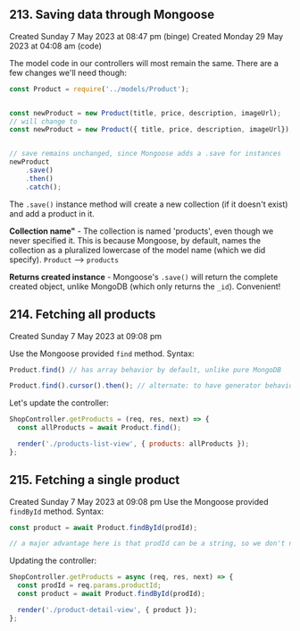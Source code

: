 ## 213. Saving data through Mongoose
Created Sunday 7 May 2023 at 08:47 pm (binge)
Created Monday 29 May 2023 at 04:08 am (code)

The model code in our controllers will most remain the same. There are a few changes we'll need though:
```js
const Product = require('../models/Product');


const newProduct = new Product(title, price, description, imageUrl);
// will change to
const newProduct = new Product({ title, price, description, imageUrl});


// save remains unchanged, since Mongoose adds a .save for instances
newProduct
	.save()
	.then()
	.catch(); 
```
The `.save()` instance method will create a new collection (if it doesn't exist) and add a product in it.

**Collection name"** - The collection is named 'products', even though we never specified it. This is because Mongoose, by default, names the collection as a pluralized lowercase of the model name (which we did specify). `Product` --> `products`

**Returns created instance** - Mongoose's `.save()` will return the complete created object, unlike MongoDB (which only returns the `_id`). Convenient!


## 214. Fetching all products
Created Sunday 7 May 2023 at 09:08 pm

Use the Mongoose provided `find` method. Syntax:
```js
Product.find() // has array behavior by default, unlike pure MongoDB

Product.find().cursor().then(); // alternate: to have generator behavior
```

Let's update the controller:
```js
ShopController.getProducts = (req, res, next) => {
  const allProducts = await Product.find();

  render('./products-list-view', { products: allProducts });
};
```


## 215. Fetching a single product
Created Sunday 7 May 2023 at 09:08 pm
Use the Mongoose provided `findById` method. Syntax:
```js
const product = await Product.findById(prodId);

// a major advantage here is that prodId can be a string, so we don't need to send a mongodb.ObjectId instance
```

Updating the controller:
```js
ShopController.getProducts = async (req, res, next) => {
  const prodId = req.params.productId;
  const product = await Product.findById(prodId);

  render('./product-detail-view', { product });
};
```
